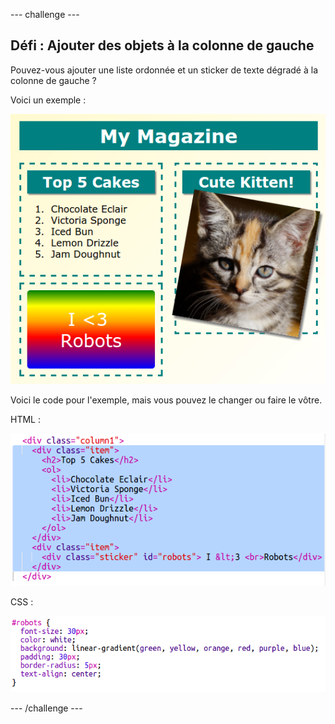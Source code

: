 --- challenge ---
## Défi : Ajouter des objets à la colonne de gauche

Pouvez-vous ajouter une liste ordonnée et un sticker de texte dégradé à la colonne de gauche ? 

Voici un exemple :

![screenshot](images/magazine-challenge1-example.png)

Voici le code pour l'exemple, mais vous pouvez le changer ou faire le vôtre.

HTML :

![screenshot](images/magazine-challenge1.png)

CSS :

![screenshot](images/magazine-challenge1-style.png)





--- /challenge ---